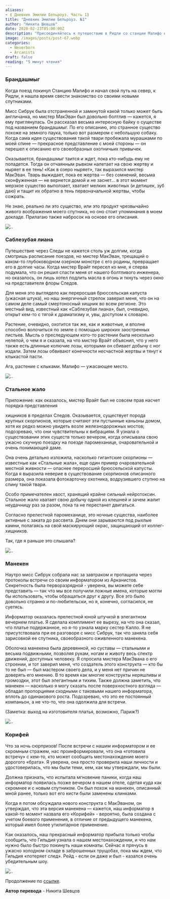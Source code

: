 ```yaml
---
aliases: 
- ⟪ Дневник Эмилии Бельроуз. Часть 1⟫
title: "Дневник Эмилии Бельроуз. №1"
author: "Никита Шевцов"
date: 2020-02-23T05:00:00Z
description: "Присоединяйтесь к путешествию в Ридли со станции Малифо и познакомьтесь с новыми компаньонами, в том числе с мистером Макьюэном, который рассказывает леденящую душу историю о существе по имени Брандэшмыг. Откройте для себя причудливые охотничьи привычки этого похожего на паука существа и его жуткую способность заманивать ничего не подозревающих жертв в свою тень. Читайте дальше, чтобы узнать больше о пугающей легенде о Брандашмыге. | мистический рассказ"
image: /images/posts/post-67.webp
categories:
  - Neverborn
  - Arcanists
draft: false
reading: "5 минут чтения"
---
```


### Брандашмыг

Когда поезд покинул Станцию Малифо и начал свой путь на север, к Ридли, я нашла время свести знакомство со своими новыми спутниками.

Мисс Сибрук была отстраненной и замкнутой какой только может быть англичанка, но мистер МакЭван был довольно болтлив — кажется, я ему приглянулась. Он рассказал весьма интересную байку о существе под названием брандашмыг. По его описанию, это странное существо похоже на земного паука, только вот размером с небольшую собаку. Когда сама идея существования такой твари пробежала мурашками по моей спине — прекрасное представление с моей стороны — он перешел к описанию его своеобразных охотничьих привычек.

Оказывается, брандашмыг таится и ждет, пока кто-нибудь ему не попадется. Тогда он отчаянным рывком налетает на свою жертву и ныряет в ее тень! «Как в озеро ныряет», так выразился мистер МакЭван. Тварь выжидает, пока ее жертва — без сомнений, весьма сконфуженная — не вернется домой и не заснет... в этот момент мерзкое существо выползает, хватает мелких животных (и детишек, зуб даю) и тащит их обратно в тень первоначальной жертвы, чтобы сожрать.

Не знаю, реально ли это существо, или это продукт чрезвычайно живого воображения моего спутника, но оно стоит упоминания в моем докладе. Прилагаю также набросок на основе его описания.

![..](/images/posts/post-56_img1.webp)


### Саблезубая лиана

Путешествие через Следы не кажется столь уж долгим, когда смотришь расписание поездов, но мистер МакЭван, трещащий о каком-то глубоководном озерном монстре с его родины, превращает его в долгие часы. Когда мистер Врайт пересел ко мне, я сперва подумала, что он решил спасти меня от нашего болтливого инженера, но оказалось, он лишь хотел подлить масла в огонь и ткнуть через окно на представителя флоры Следов.

Для меня это выглядело как переросшая брюссельская капуста (ужасная штука), но наш энергичный стрелок заверил меня, что он на самом деле самый смертоносный хищник во всем регионе. Это местный вид, известный как «Саблезубая лиана», был, очевидно, открыт кем-то с тягой к драматизму и, увы, доступом к словарю.

Растение, очевидно, охотится так же, как и животные, и вполне способно волочиться по земле с помощью широких заостренных листьев. Мысль о преследующем кого-то растении была несколько нелепой, о чем я и сказала, на что мистер Врайт объяснил, что у него также есть длинные колючие лозы, которыми он сбивает добычу с ног издали. Затем лозы обвивают конечности несчастной жертвы и тянут к клыкастой пасти.

Ага, растение с клыками. Малифо — ужасающее место.

![..](/images/posts/post-56_img2.webp)


### Стальное жало

Приложение: как оказалось, мистер Врайт был не совсем прав насчет порядка представления

хищников в пределах Следов. Оказывается, существует порода крупных скорпионов, которые считают эти пустынные каньоны домом, хотя их редко можно увидеть возле железнодорожных мостов; подозреваю, что они чувствительны к вибрациям. Я узнала о существовании этих существ только вечером, когда описывала свою ужасно скучную поездку на поезде паромеханице, очаровательной и очень понимающей даме.

Она очень детально изложила, насколько гигантские скорпионы — известные как «Стальные жала», еще один пример очаровательной местной живности — опаснее переросшей брюссельской капусты. Когда я выразила неверие в существование скорпионов описанного размера, она показала фотокарточку охотника, водрузившего ступню на спину такой твари.

Особо примечателен хвост, хранящий крайне сильный нейротоксин. Стальное жало хватает свою добычу одной из клешней и зачем жалит неудачницу раз за разом, пока та не перестанет двигаться.

Согласно прелестной паромеханице, это ночные существа, наиболее активные с заката до рассвета. Днем они зарываются под рыхлые камни, полагаясь на свой маскирующий окрас, защищающий от коллег-хищников.

Так, где я раньше это слышала?

![..](/images/posts/post-56_img3.webp)


### Манекен

Наутро мисс Сибрук собрала нас за завтраком и протащила через протоколы встречи со своим информатором из Арканистов. Секретность была перворазрядной - уверена, вы можете себе представить — так что мы все получили ложные имена, которые могли бы использовать, чтобы обращаться друг к другу. Все это было довольно странно и по-любительски, но я, конечно, согласился, не суетясь.

Информатор оказалась прелестной юной штучкой в элегантном вечернем платье. Я сделала комплимент ее вырезу, на что она сказал, что платье подержанное, но я-то узнала марку сестер Калло. Я не присутствовала при ее разговоре с мисс Сибрук, так что заняла себя зарисовкой ее спутника, своеобразного оживленного манекена.

Оболочка манекена была деревянной, но суставы — стальными и весьма подвижными, позволяя рукам, ногам и животу весь спектр движений, доступных человеку. Я спросила мистера МакЭвана о его строении, и тот заверил меня, что создатель этого конструкта — кто бы то не был — был мастером своего дела, и у меня нет причин не доверять его мнению. В то время как многие конструкты неряшливы и громоздки, этот был элегантным и тихим. Также должна заметить, что манекен — насколько я могу сказать после поверхностного взгляда — обладал пропорциями сходными с таковыми нашего информатора, вплоть до одинакового роста. Подозреваю, что это ее постоянный компаньон, а не что-то, что она одолжила для встречи.

(Заметка: выход на изготовителя платья, возможно, Париж?)

![..](/images/posts/post-56_img4.webp)


### Корифей

Что за ночь сюрпризов! После встречи с нашим информатором и ее скромным стражем, нас проинформировали, что она «готовила встречу» с кем-то, кто может сообщить местонахождение моего дорогого «брата». Я уверена, она просто проверила наши личности и удостоверилась, что мы были теми, кем, как мы утверждали, мы были.

Должна признать, что испытала мгновение паники, когда наш информатор появилась позже вечером в нашем отеле, одетая куда как скромнее и с новым спутником. Он был похож на манекен, описанный мной ранее, только вот его кисти были заменены клинками.

Когда я потом обсуждала нового конструкта с МакЭваном, он утверждал, что эта версия манекена — кажется, наш информатор в какой-то момент назвала его «Корифей» - вероятно, была создана с учетом боевого применения, в отличие от предыдущего манекена, который имел более утилитарное применение.

Как оказалось, наш прекрасный информатор прибыла только чтобы сообщить, что Гильдия узнала о нашем местонахождении, и что нам нужно было быстро покинуть наши комнаты. Сейчас я прячусь в ужасно холодном складе в заброшенных трущобах, пока мы ждем, что Гильдия «потеряет след». Рейд - если он даже и был - казался очень убедительным шоу.

![..](/images/posts/post-56_img5.webp)



Продолжение по [ссылке](http://malifaux.ru/posts/post-57).


**Автор перевода** - Никита Шевцов
